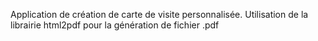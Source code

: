 Application de création de carte de visite personnalisée.
Utilisation de la librairie html2pdf pour la génération de fichier .pdf